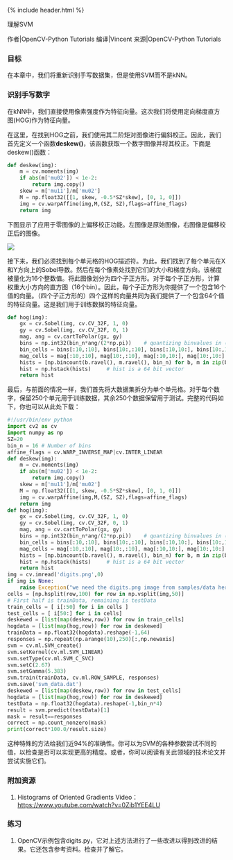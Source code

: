 {% include header.html %}

理解SVM  

作者|OpenCV-Python Tutorials 
编译|Vincent
来源|OpenCV-Python Tutorials 

### 目标
在本章中，我们将重新识别手写数据集，但是使用SVM而不是kNN。

### 识别手写数字
在kNN中，我们直接使用像素强度作为特征向量。这次我们将使用定向梯度直方图(HOG)作为特征向量。

在这里，在找到HOG之前，我们使用其二阶矩对图像进行偏斜校正。因此，我们首先定义一个函数**deskew()**，该函数获取一个数字图像并将其校正。下面是deskew()函数： 

```python
def deskew(img):
    m = cv.moments(img)
    if abs(m['mu02']) < 1e-2:
        return img.copy()
    skew = m['mu11']/m['mu02']
    M = np.float32([[1, skew, -0.5*SZ*skew], [0, 1, 0]])
    img = cv.warpAffine(img,M,(SZ, SZ),flags=affine_flags)
    return img
```

下图显示了应用于零图像的上偏移校正功能。左图像是原始图像，右图像是偏移校正后的图像。

![](http://qiniu.aihubs.net/deskew.jpg)

接下来，我们必须找到每个单元格的HOG描述符。为此，我们找到了每个单元在X和Y方向上的Sobel导数。然后在每个像素处找到它们的大小和梯度方向。该梯度被量化为16个整数值。将此图像划分为四个子正方形。对于每个子正方形，计算权重大小方向的直方图（16个bin）。因此，每个子正方形为你提供了一个包含16个值的向量。（四个子正方形的）四个这样的向量共同为我们提供了一个包含64个值的特征向量。这是我们用于训练数据的特征向量。

```python
def hog(img):
    gx = cv.Sobel(img, cv.CV_32F, 1, 0)
    gy = cv.Sobel(img, cv.CV_32F, 0, 1)
    mag, ang = cv.cartToPolar(gx, gy)
    bins = np.int32(bin_n*ang/(2*np.pi))    # quantizing binvalues in (0...16)
    bin_cells = bins[:10,:10], bins[10:,:10], bins[:10,10:], bins[10:,10:]
    mag_cells = mag[:10,:10], mag[10:,:10], mag[:10,10:], mag[10:,10:]
    hists = [np.bincount(b.ravel(), m.ravel(), bin_n) for b, m in zip(bin_cells, mag_cells)]
    hist = np.hstack(hists)     # hist is a 64 bit vector
    return hist
```

最后，与前面的情况一样，我们首先将大数据集拆分为单个单元格。对于每个数字，保留250个单元用于训练数据，其余250个数据保留用于测试。完整的代码如下，你也可以从此处下载：

```python
#!/usr/bin/env python
import cv2 as cv
import numpy as np
SZ=20
bin_n = 16 # Number of bins
affine_flags = cv.WARP_INVERSE_MAP|cv.INTER_LINEAR
def deskew(img):
    m = cv.moments(img)
    if abs(m['mu02']) < 1e-2:
        return img.copy()
    skew = m['mu11']/m['mu02']
    M = np.float32([[1, skew, -0.5*SZ*skew], [0, 1, 0]])
    img = cv.warpAffine(img,M,(SZ, SZ),flags=affine_flags)
    return img
def hog(img):
    gx = cv.Sobel(img, cv.CV_32F, 1, 0)
    gy = cv.Sobel(img, cv.CV_32F, 0, 1)
    mag, ang = cv.cartToPolar(gx, gy)
    bins = np.int32(bin_n*ang/(2*np.pi))    # quantizing binvalues in (0...16)
    bin_cells = bins[:10,:10], bins[10:,:10], bins[:10,10:], bins[10:,10:]
    mag_cells = mag[:10,:10], mag[10:,:10], mag[:10,10:], mag[10:,10:]
    hists = [np.bincount(b.ravel(), m.ravel(), bin_n) for b, m in zip(bin_cells, mag_cells)]
    hist = np.hstack(hists)     # hist is a 64 bit vector
    return hist
img = cv.imread('digits.png',0)
if img is None:
    raise Exception("we need the digits.png image from samples/data here !")
cells = [np.hsplit(row,100) for row in np.vsplit(img,50)]
# First half is trainData, remaining is testData
train_cells = [ i[:50] for i in cells ]
test_cells = [ i[50:] for i in cells]
deskewed = [list(map(deskew,row)) for row in train_cells]
hogdata = [list(map(hog,row)) for row in deskewed]
trainData = np.float32(hogdata).reshape(-1,64)
responses = np.repeat(np.arange(10),250)[:,np.newaxis]
svm = cv.ml.SVM_create()
svm.setKernel(cv.ml.SVM_LINEAR)
svm.setType(cv.ml.SVM_C_SVC)
svm.setC(2.67)
svm.setGamma(5.383)
svm.train(trainData, cv.ml.ROW_SAMPLE, responses)
svm.save('svm_data.dat')
deskewed = [list(map(deskew,row)) for row in test_cells]
hogdata = [list(map(hog,row)) for row in deskewed]
testData = np.float32(hogdata).reshape(-1,bin_n*4)
result = svm.predict(testData)[1]
mask = result==responses
correct = np.count_nonzero(mask)
print(correct*100.0/result.size)
```

这种特殊的方法给我们近94%的准确性。你可以为SVM的各种参数尝试不同的值，以检查是否可以实现更高的精度。或者，你可以阅读有关此领域的技术论文并尝试实施它们。
 
### 附加资源
1. Histograms of Oriented Gradients Video：https://www.youtube.com/watch?v=0Zib1YEE4LU

### 练习
1. OpenCV示例包含digits.py，它对上述方法进行了一些改进以得到改进的结果。它还包含参考资料。检查并了解它。